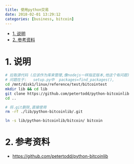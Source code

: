 ```yaml
---
title: 使用python交易
date: 2018-02-01 13:29:12
categories: [business, bitcoin]
---
```



<!-- TOC -->

- [1. 说明](#1-说明)
- [2. 参考资料](#2-参考资料)

<!-- /TOC -->

<a id="markdown-1-说明" name="1-说明"></a>
# 1. 说明


```bash
# 拉取源代码 (应该作为库来管理,像nodejs一样指定版本,他这个有问题)
# 问题在于:   setup.py中  packages=find_packages(),  
cd /mnt/disk1/linux/reference/test/bitcointest
mkdir lib && cd lib
git clone https://github.com/petertodd/python-bitcoinlib
cd ..

# 将.git删除,直接使用
rm -rf ./lib/python-bitcoinlib/.git

ln -s lib/python-bitcoinlib/bitcoin/ bitcoin
```

<a id="markdown-2-参考资料" name="2-参考资料"></a>
# 2. 参考资料

* https://github.com/petertodd/python-bitcoinlib

